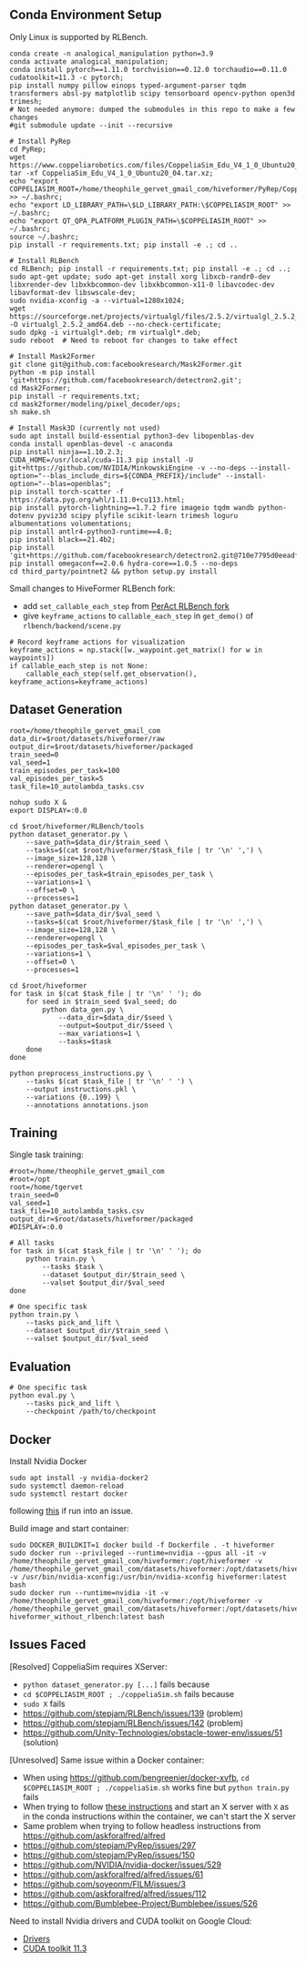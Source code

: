 ## Conda Environment Setup

Only Linux is supported by RLBench.
```
conda create -n analogical_manipulation python=3.9
conda activate analogical_manipulation;
conda install pytorch==1.11.0 torchvision==0.12.0 torchaudio==0.11.0 cudatoolkit=11.3 -c pytorch;
pip install numpy pillow einops typed-argument-parser tqdm transformers absl-py matplotlib scipy tensorboard opencv-python open3d trimesh;
# Not needed anymore: dumped the submodules in this repo to make a few changes
#git submodule update --init --recursive

# Install PyRep
cd PyRep; 
wget https://www.coppeliarobotics.com/files/CoppeliaSim_Edu_V4_1_0_Ubuntu20_04.tar.xz; 
tar -xf CoppeliaSim_Edu_V4_1_0_Ubuntu20_04.tar.xz;
echo "export COPPELIASIM_ROOT=/home/theophile_gervet_gmail_com/hiveformer/PyRep/CoppeliaSim_Edu_V4_1_0_Ubuntu20_04" >> ~/.bashrc; 
echo "export LD_LIBRARY_PATH=\$LD_LIBRARY_PATH:\$COPPELIASIM_ROOT" >> ~/.bashrc;
echo "export QT_QPA_PLATFORM_PLUGIN_PATH=\$COPPELIASIM_ROOT" >> ~/.bashrc;
source ~/.bashrc;
pip install -r requirements.txt; pip install -e .; cd ..

# Install RLBench
cd RLBench; pip install -r requirements.txt; pip install -e .; cd ..;
sudo apt-get update; sudo apt-get install xorg libxcb-randr0-dev libxrender-dev libxkbcommon-dev libxkbcommon-x11-0 libavcodec-dev libavformat-dev libswscale-dev;
sudo nvidia-xconfig -a --virtual=1280x1024;
wget https://sourceforge.net/projects/virtualgl/files/2.5.2/virtualgl_2.5.2_amd64.deb/download -O virtualgl_2.5.2_amd64.deb --no-check-certificate;
sudo dpkg -i virtualgl*.deb; rm virtualgl*.deb;
sudo reboot  # Need to reboot for changes to take effect

# Install Mask2Former
git clone git@github.com:facebookresearch/Mask2Former.git
python -m pip install 'git+https://github.com/facebookresearch/detectron2.git';
cd Mask2Former;
pip install -r requirements.txt;
cd mask2former/modeling/pixel_decoder/ops;
sh make.sh

# Install Mask3D (currently not used)
sudo apt install build-essential python3-dev libopenblas-dev
conda install openblas-devel -c anaconda
pip install ninja==1.10.2.3;
CUDA_HOME=/usr/local/cuda-11.3 pip install -U git+https://github.com/NVIDIA/MinkowskiEngine -v --no-deps --install-option="--blas_include_dirs=${CONDA_PREFIX}/include" --install-option="--blas=openblas";
pip install torch-scatter -f https://data.pyg.org/whl/1.11.0+cu113.html;
pip install pytorch-lightning==1.7.2 fire imageio tqdm wandb python-dotenv pyviz3d scipy plyfile scikit-learn trimesh loguru albumentations volumentations;
pip install antlr4-python3-runtime==4.8;
pip install black==21.4b2;
pip install 'git+https://github.com/facebookresearch/detectron2.git@710e7795d0eeadf9def0e7ef957eea13532e34cf';
pip install omegaconf==2.0.6 hydra-core==1.0.5 --no-deps
cd third_party/pointnet2 && python setup.py install
```

Small changes to HiveFormer RLBench fork:
* add `set_callable_each_step` from [PerAct RLBench fork](https://github.com/MohitShridhar/RLBench/blob/peract/rlbench/action_modes/arm_action_modes.py)
* give `keyframe_actions` to `callable_each_step` in `get_demo()` of `rlbench/backend/scene.py`
```
# Record keyframe actions for visualization
keyframe_actions = np.stack([w._waypoint.get_matrix() for w in waypoints])
if callable_each_step is not None:
    callable_each_step(self.get_observation(), keyframe_actions=keyframe_actions)
```

## Dataset Generation

```
root=/home/theophile_gervet_gmail_com
data_dir=$root/datasets/hiveformer/raw
output_dir=$root/datasets/hiveformer/packaged
train_seed=0
val_seed=1
train_episodes_per_task=100
val_episodes_per_task=5
task_file=10_autolambda_tasks.csv

nohup sudo X &
export DISPLAY=:0.0

cd $root/hiveformer/RLBench/tools
python dataset_generator.py \
    --save_path=$data_dir/$train_seed \
    --tasks=$(cat $root/hiveformer/$task_file | tr '\n' ',') \
    --image_size=128,128 \
    --renderer=opengl \
    --episodes_per_task=$train_episodes_per_task \
    --variations=1 \
    --offset=0 \
    --processes=1
python dataset_generator.py \
    --save_path=$data_dir/$val_seed \
    --tasks=$(cat $root/hiveformer/$task_file | tr '\n' ',') \
    --image_size=128,128 \
    --renderer=opengl \
    --episodes_per_task=$val_episodes_per_task \
    --variations=1 \
    --offset=0 \
    --processes=1

cd $root/hiveformer
for task in $(cat $task_file | tr '\n' ' '); do
    for seed in $train_seed $val_seed; do
        python data_gen.py \
            --data_dir=$data_dir/$seed \
            --output=$output_dir/$seed \
            --max_variations=1 \
            --tasks=$task
    done
done

python preprocess_instructions.py \
    --tasks $(cat $task_file | tr '\n' ' ') \
    --output instructions.pkl \
    --variations {0..199} \
    --annotations annotations.json
```

## Training

Single task training:
```
#root=/home/theophile_gervet_gmail_com
#root=/opt
root=/home/tgervet
train_seed=0
val_seed=1
task_file=10_autolambda_tasks.csv
output_dir=$root/datasets/hiveformer/packaged
#DISPLAY=:0.0

# All tasks
for task in $(cat $task_file | tr '\n' ' '); do
    python train.py \
        --tasks $task \
        --dataset $output_dir/$train_seed \
        --valset $output_dir/$val_seed
done

# One specific task
python train.py \
    --tasks pick_and_lift \
    --dataset $output_dir/$train_seed \
    --valset $output_dir/$val_seed
```

## Evaluation

```
# One specific task
python eval.py \
    --tasks pick_and_lift \
    --checkpoint /path/to/checkpoint
```

## Docker

Install Nvidia Docker
```
sudo apt install -y nvidia-docker2
sudo systemctl daemon-reload
sudo systemctl restart docker
```
following [this](https://github.com/NVIDIA/nvidia-docker/issues/953) if run into an issue.

Build image and start container:
```
sudo DOCKER_BUILDKIT=1 docker build -f Dockerfile . -t hiveformer
sudo docker run --privileged --runtime=nvidia --gpus all -it -v /home/theophile_gervet_gmail_com/hiveformer:/opt/hiveformer -v /home/theophile_gervet_gmail_com/datasets/hiveformer:/opt/datasets/hiveformer -v /usr/bin/nvidia-xconfig:/usr/bin/nvidia-xconfig hiveformer:latest bash
sudo docker run --runtime=nvidia -it -v /home/theophile_gervet_gmail_com/hiveformer:/opt/hiveformer -v /home/theophile_gervet_gmail_com/datasets/hiveformer:/opt/datasets/hiveformer hiveformer_without_rlbench:latest bash
```

## Issues Faced

[Resolved] CoppeliaSim requires XServer:
* `python dataset_generator.py [...]` fails because
* `cd $COPPELIASIM_ROOT ; ./coppeliaSim.sh` fails because
* `sudo X` fails
* https://github.com/stepjam/RLBench/issues/139 (problem)
* https://github.com/stepjam/RLBench/issues/142 (problem)
* https://github.com/Unity-Technologies/obstacle-tower-env/issues/51 (solution)

[Unresolved] Same issue within a Docker container:
* When using https://github.com/bengreenier/docker-xvfb, `cd $COPPELIASIM_ROOT ; ./coppeliaSim.sh` works fine but `python train.py` fails
* When trying to follow [these instructions](https://github.com/stepjam/RLBench/blob/master/README.md#running-headless) and start an X server with `X` as in the conda instructions within the container, we can't start the X server
* Same problem when trying to follow headless instructions from https://github.com/askforalfred/alfred
* https://github.com/stepjam/PyRep/issues/297
* https://github.com/stepjam/PyRep/issues/150
* https://github.com/NVIDIA/nvidia-docker/issues/529
* https://github.com/askforalfred/alfred/issues/61
* https://github.com/soyeonm/FILM/issues/3
* https://github.com/askforalfred/alfred/issues/112
* https://github.com/Bumblebee-Project/Bumblebee/issues/526

Need to install Nvidia drivers and CUDA toolkit on Google Cloud:
* [Drivers](https://cloud.google.com/compute/docs/gpus/install-drivers-gpu)
* [CUDA toolkit 11.3](https://developer.nvidia.com/cuda-11.3.0-download-archive?target_os=Linux&target_arch=x86_64&Distribution=Ubuntu&target_version=20.04&target_type=deb_local)

